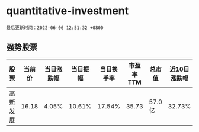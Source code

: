 # quantitative-investment

`最后更新时间：2022-06-06 12:51:32 +0800`

## 强势股票

|股票|当前价|当日涨跌幅|当日振幅|当日换手率|市盈率TTM|总市值|近10日涨跌幅|
|----|----|----|----|----|----|----|----|
|[高新发展](https://xueqiu.com/S/SZ000628)|16.18|4.05%|10.61%|17.54%|35.73|57.0亿|32.73%|
